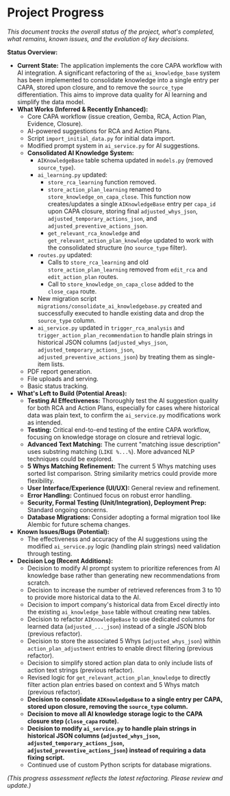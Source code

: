 # Project Progress

*This document tracks the overall status of the project, what's completed, what remains, known issues, and the evolution of key decisions.*

**Status Overview:**

*   **Current State:** The application implements the core CAPA workflow with AI integration. A significant refactoring of the `ai_knowledge_base` system has been implemented to consolidate knowledge into a single entry per CAPA, stored upon closure, and to remove the `source_type` differentiation. This aims to improve data quality for AI learning and simplify the data model.
*   **What Works (Inferred & Recently Enhanced):**
    *   Core CAPA workflow (issue creation, Gemba, RCA, Action Plan, Evidence, Closure).
    *   AI-powered suggestions for RCA and Action Plans.
    *   Script `import_initial_data.py` for initial data import.
    *   Modified prompt system in `ai_service.py` for AI suggestions.
    *   **Consolidated AI Knowledge System:**
        *   `AIKnowledgeBase` table schema updated in `models.py` (removed `source_type`).
        *   `ai_learning.py` updated:
            *   `store_rca_learning` function removed.
            *   `store_action_plan_learning` renamed to `store_knowledge_on_capa_close`. This function now creates/updates a single `AIKnowledgeBase` entry per `capa_id` upon CAPA closure, storing final `adjusted_whys_json`, `adjusted_temporary_actions_json`, and `adjusted_preventive_actions_json`.
            *   `get_relevant_rca_knowledge` and `get_relevant_action_plan_knowledge` updated to work with the consolidated structure (no `source_type` filter).
        *   `routes.py` updated:
            *   Calls to `store_rca_learning` and old `store_action_plan_learning` removed from `edit_rca` and `edit_action_plan` routes.
            *   Call to `store_knowledge_on_capa_close` added to the `close_capa` route.
        *   New migration script `migrations/consolidate_ai_knowledgebase.py` created and successfully executed to handle existing data and drop the `source_type` column.
        *   `ai_service.py` updated in `trigger_rca_analysis` and `trigger_action_plan_recommendation` to handle plain strings in historical JSON columns (`adjusted_whys_json`, `adjusted_temporary_actions_json`, `adjusted_preventive_actions_json`) by treating them as single-item lists.
    *   PDF report generation.
    *   File uploads and serving.
    *   Basic status tracking.
*   **What's Left to Build (Potential Areas):**
    *   **Testing AI Effectiveness:** Thoroughly test the AI suggestion quality for both RCA and Action Plans, especially for cases where historical data was plain text, to confirm the `ai_service.py` modifications work as intended.
    *   **Testing:** Critical end-to-end testing of the entire CAPA workflow, focusing on knowledge storage on closure and retrieval logic.
    *   **Advanced Text Matching:** The current "matching issue description" uses substring matching (`LIKE %...%`). More advanced NLP techniques could be explored.
    *   **5 Whys Matching Refinement:** The current 5 Whys matching uses sorted list comparison. String similarity metrics could provide more flexibility.
    *   **User Interface/Experience (UI/UX):** General review and refinement.
    *   **Error Handling:** Continued focus on robust error handling.
    *   **Security, Formal Testing (Unit/Integration), Deployment Prep:** Standard ongoing concerns.
    *   **Database Migrations:** Consider adopting a formal migration tool like Alembic for future schema changes.
*   **Known Issues/Bugs (Potential):**
    *   The effectiveness and accuracy of the AI suggestions using the modified `ai_service.py` logic (handling plain strings) need validation through testing.
*   **Decision Log (Recent Additions):**
    *   Decision to modify AI prompt system to prioritize references from AI knowledge base rather than generating new recommendations from scratch.
    *   Decision to increase the number of retrieved references from 3 to 10 to provide more historical data to the AI.
    *   Decision to import company's historical data from Excel directly into the existing `ai_knowledge_base` table without creating new tables.
    *   Decision to refactor `AIKnowledgeBase` to use dedicated columns for learned data (`adjusted_..._json`) instead of a single JSON blob (previous refactor).
    *   Decision to store the associated 5 Whys (`adjusted_whys_json`) within `action_plan_adjustment` entries to enable direct filtering (previous refactor).
    *   Decision to simplify stored action plan data to only include lists of action text strings (previous refactor).
    *   Revised logic for `get_relevant_action_plan_knowledge` to directly filter action plan entries based on context and 5 Whys match (previous refactor).
    *   **Decision to consolidate `AIKnowledgeBase` to a single entry per CAPA, stored upon closure, removing the `source_type` column.**
    *   **Decision to move all AI knowledge storage logic to the CAPA closure step (`close_capa` route).**
    *   **Decision to modify `ai_service.py` to handle plain strings in historical JSON columns (`adjusted_whys_json`, `adjusted_temporary_actions_json`, `adjusted_preventive_actions_json`) instead of requiring a data fixing script.**
    *   Continued use of custom Python scripts for database migrations.

*(This progress assessment reflects the latest refactoring. Please review and update.)*
